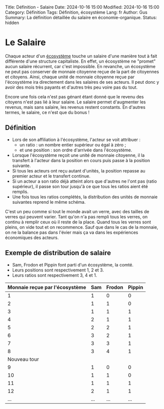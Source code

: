 Title: Définition - Salaire
Date: 2024-10-16 15:00
Modified: 2024-10-16 15:00
Category: Définition
Tags: Définition, écosystème
Lang: fr
Author: Gus
Summary: La définition détaillée du salaire en économie-organique.
Status: hidden

# Le Salaire

Chaque acteur d'un [écosystème]({filename}/definitions/ecosysteme.md) touche un salaire d'une manière tout à fait différente d'une structure capitaliste.
En effet, un écosystème ne "promet" aucun salaire récurrent, car c'est impossible.
En revanche, un écosystème ne peut pas conserver de monnaie citoyenne reçue de la part de citoyennes et citoyens.
Ainsi, chaque unité de monnaie citoyenne reçue par l'écosystème ira directement dans les salaires de ses acteurs.
Il peut donc y avoir des mois très payants et d'autres très peu voire pas du tout.

Encore une fois cela n'est pas génant étant donné que le revenu des citoyens n'est pas lié à leur salaire.
Le salaire permet d'augmenter les revenus, mais sans salaire, les revenus restent constants.
En d'autres termes, le salaire, ce n'est que du bonus !

## Définition

* Lors de son affiliation à l'écosystème, l'acteur se voit attribuer :
    * un ratio : un nombre entier supérieur ou égal à zéro ;
    * et une position : son ordre d'arrivée dans l'écosystème.
* Lorsque l'écosystème reçoit une unité de monnaie citoyenne, il la transfert à l'acteur dans la position en cours puis passe à la position suivante.
* Si tous les acteurs ont reçu autant d'unités, la position repasse au premier acteur et le transfert continue.
* Si un acteur a son ratio déjà atteint alors que d'autres ne l'ont pas (ratio supérieur), il passe son tour jusqu'à ce que tous les ratios aient été remplis.
* Une fois tous les ratios complétés, la distribution des unités de monnaie suivantes reprend le même schéma.

C'est un peu comme si tout le monde avait un verre, avec des tailles de verres qui peuvent varier.
Tant qu'on n'a pas rempli tous les verres, on continu à remplir ceux où il reste de la place.
Quand tous les verres sont pleins, on vide tout et on recommence.
Sauf que dans le cas de la monnaie, on ne la balance pas dans l'évier mais ça va dans les expériences économiques des acteurs.

## Exemple de distribution de salaire

* Sam, Frodon et Pippin font parti d'un écosystème, la comté.
* Leurs positions sont respectivement 1, 2 et 3.
* Leurs ratios sont respectivement 3, 4 et 1.

| Monnaie reçue par l'écosystème  | Sam | Frodon | Pippin |
|---------------------------------|-----|--------|--------|
|                 1               |  1  |    0   |    0   |
|                 2               |  1  |    1   |    0   |
|                 3               |  1  |    1   |    1   |
|                 4               |  2  |    1   |    1   |
|                 5               |  2  |    2   |    1   |
|                 6               |  3  |    2   |    1   |
|                 7               |  3  |    3   |    1   |
|                 8               |  3  |    4   |    1   |
|          Nouveau tour           |     |        |        |
|                 9               |  1  |    0   |    0   |
|                10               |  1  |    1   |    0   |
|                11               |  1  |    1   |    1   |
|                12               |  2  |    1   |    1   |
|               ...               | ... |   ...  |   ...  |

